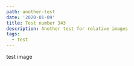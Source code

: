 ```yaml
---
path: another-test
date: '2020-01-09'
title: Test number 343
description: Another test for relative images
tags:
  - test
---
```

test image
